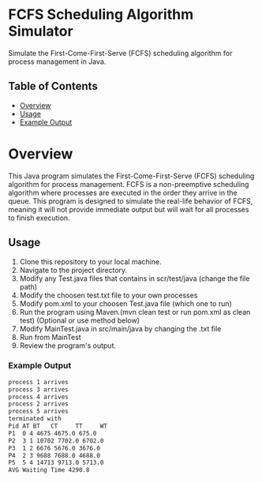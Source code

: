 # FCFS Scheduling Algorithm Simulator

Simulate the First-Come-First-Serve (FCFS) scheduling algorithm for process management in Java.


## Table of Contents

- [Overview](#overview)
- [Usage](#usage)
- [Example Output](#example-output)



# Overview
This Java program simulates the First-Come-First-Serve (FCFS) scheduling algorithm for process management. FCFS is a non-preemptive scheduling algorithm where processes are executed in the order they arrive in the queue. This program is designed to simulate the real-life behavior of FCFS, meaning it will not provide immediate output but will wait for all processes to finish execution.


## Usage

1. Clone this repository to your local machine.
2. Navigate to the project directory.
3. Modify any Test.java files that contains in scr/test/java (change the file path)
4. Modify the choosen test.txt file to your own processes 
5. Modify pom.xml to your choosen Test.java file (which one to run)
6. Run the program using Maven.(mvn clean test or run pom.xml as clean test) (Optional or use method below)
7. Modify MainTest.java in src/main/java by changing the .txt file
8. Run from MainTest 
10. Review the program's output.


###  Example Output


```markdown
process 1 arrives
process 3 arrives
process 4 arrives
process 2 arrives
process 5 arrives
terminated with
Pid AT BT   CT     TT     WT
P1  0 4 4675 4675.0 675.0
P2  3 1 10702 7702.0 6702.0
P3  1 2 6676 5676.0 3676.0
P4  2 3 9688 7688.0 4688.0
P5  5 4 14713 9713.0 5713.0
AVG Waiting Time 4290.8
```





